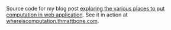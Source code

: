 Source code for my blog post [exploring the various places to put
computation in web
application](http://thatmattbone.com/where-is-the-computation.html). See
it in action at
[whereiscomputation.thmattbone.com](http://whereiscomputation.thatmattbone.com).